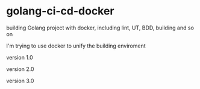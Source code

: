 # golang-ci-cd-docker
building Golang project with docker, including lint, UT, BDD, building and so on

I'm trying to use docker to unify the building enviroment

version 1.0

version 2.0

version 3.0